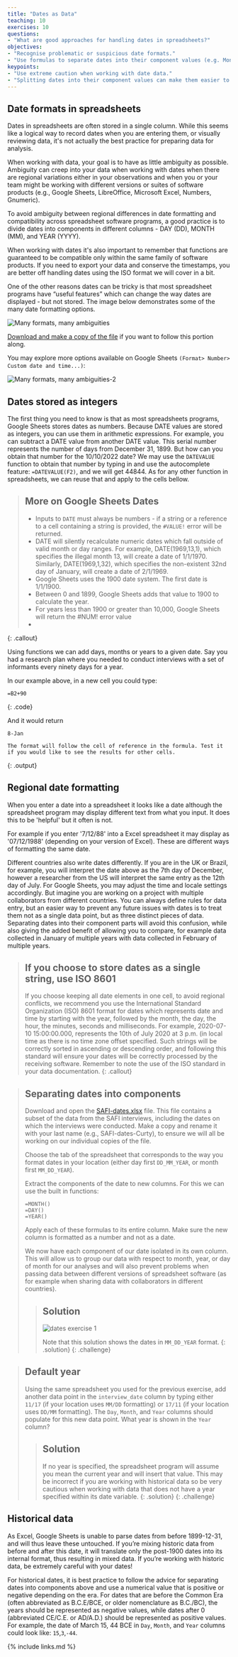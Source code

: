 ```yaml
---
title: "Dates as Data"
teaching: 10
exercises: 10
questions:
- "What are good approaches for handling dates in spreadsheets?"
objectives:
- "Recognise problematic or suspicious date formats."
- "Use formulas to separate dates into their component values (e.g. Month, Day, Year)."
keypoints:
- "Use extreme caution when working with date data."
- "Splitting dates into their component values can make them easier to handle."
---
```


## Date formats in spreadsheets

Dates in spreadsheets are often stored in a single column. While this seems like a logical way to record dates when you are entering them, or visually reviewing data, it's not actually the best practice for preparing data for analysis.

When working with data, your goal is to have as little ambiguity as possible. Ambiguity can creep into your data when working with dates when there are regional variations either in your observations and when you or your team might be working with different versions or suites of software products (e.g., Google Sheets, LibreOffice, Microsoft Excel, Numbers, Gnumeric).

To avoid ambiguity between regional differences in date formatting and compatibility across spreadsheet software programs, a good practice is to divide dates into components in different columns - DAY (DD), MONTH (MM), and YEAR (YYYY).  

When working with dates it's also important to remember that functions are guaranteed to be compatible only within the same family of software products. If you need to export your data and conserve the timestamps, you are better off handling dates using the ISO format we will cover in a bit.

One of the other reasons dates can be tricky is that most spreadsheet programs have “useful features” which can change the way dates are displayed - but not stored. The image below demonstrates some of the many date formatting options. 

![Many formats, many ambiguities](../fig/dates_1.jpg) <br>

[Download and make a copy of the file](https://docs.google.com/spreadsheets/d/1OvuGrL9_f7sq2wUZM5aXAvzN4L-SwNL6z_9gUfjXzRk/edit?usp=sharing) if you want to follow this portion along.

You may explore more options available on Google Sheets `(Format> Number> Custom date and time...)`:

![Many formats, many ambiguities-2](../fig/dates_2.jpg) <br>


## Dates stored as integers

The first thing you need to know is that as most spreadsheets programs, Google Sheets stores dates as numbers. Because DATE values are stored as integers, you can use them in arithmetic expressions. For example, you can subtract a DATE value from another DATE value.
This serial number represents the number of days from December 31, 1899. But how can you obtain that number for the 10/10/2022 date? We may use the `DATEVALUE` function to obtain that number by typing in and use the autocomplete feature: `=DATEVALUE(F2)`, and we will get 44844. As for any other function in spreadsheets, we can reuse that and apply to the cells bellow. 


> ## More on Google Sheets Dates
> 
> - Inputs to `DATE` must always be numbers - if a string or a reference to a cell containing a string is provided, the `#VALUE!` error will be returned.
> - DATE will silently recalculate numeric dates which fall outside of valid month or day ranges. For example, DATE(1969,13,1), which specifies the illegal month 13, will create a date of 1/1/1970. Similarly, DATE(1969,1,32), which specifies the non-existent 32nd day of January, will create a date of 2/1/1969.
> - Google Sheets uses the 1900 date system. The first date is 1/1/1900.
> - Between 0 and 1899, Google Sheets adds that value to 1900 to calculate the year. 
> - For years less than 1900 or greater than 10,000, Google Sheets will return the #NUM! error value
> -  
{: .callout}

Using functions we can  add days, months or years to a given date.
Say you had a research plan where you needed to conduct interviews with a
set of informants every ninety days for a year.

In our example above, in a new cell you could type:

~~~
=B2+90
~~~
{: .code}

And it would return

~~~
8-Jan

The format will follow the cell of reference in the formula. Test it if you would like to see the results for other cells. 
~~~
{: .output}

## Regional date formatting

When you enter a date into a spreadsheet it looks like a date although the spreadsheet program may
display different text from what you input. It does this to be 'helpful' but it often is not. 

For example if you enter '7/12/88' into a
Excel spreadsheet it may display as '07/12/1988' (depending on your version of Excel). These
are different ways of formatting the same date.

Different countries also write dates differently. If you are in the UK or Brazil, for example, you will interpret
the date above as the 7th day of December, however a researcher from the US will interpret the same entry as the 12th day of July. For Google Sheets, you may adjust the time and locale settings accordingly. But imagine you are working on a project with multiple collaborators from different countries. You can always define rules for data entry, but an easier way to prevent any future issues with dates is to treat them not as a single data point, but as
three distinct pieces of data. Separating dates into their component parts
will avoid this confusion, while also giving the added benefit of allowing you to compare, for
example data collected in January of multiple years with data collected in February of multiple years.

> ## If you choose to store dates as a single string, use ISO 8601
> If you choose keeping all date elements in one cell, to avoid regional conflicts, we recommend you use the International Standard Organization (ISO) 8601 format for dates which represents date and time by starting with the year, followed by the month, the day, the hour, the minutes, seconds and milliseconds. For example, 2020-07-10 15:00:00.000, represents the 10th of July 2020 at 3 p.m. (in local time as there is no time zone offset specified. Such strings will be correctly sorted in ascending or descending order, and following this standard will ensure your dates will be correctly processed by the receiving software. Remember to note the use of the ISO standard in your data documentation.
{: .callout}


> ## Separating dates into components
>
> Download and open the [SAFI-dates.xlsx](https://docs.google.com/spreadsheets/d/1iKPWigjeKpHxC--wQlZuSVcb-5WIJenm/edit?usp=sharing&ouid=101311538260511928101&rtpof=true&sd=true) file. This file
> contains a subset of the data from the SAFI interviews, including the dates on which the
> interviews were conducted. Make a copy and rename it with your last name (e.g., SAFI-dates-Curty), to ensure we will all be working on our individual copies of the file. 
>
> Choose the tab of the spreadsheet that corresponds to the way you format dates in your
> location (either day first `DD_MM_YEAR`, or month first `MM_DD_YEAR`).
>
> Extract the components of the date to new columns. For this we
> can use the built in functions:
>
> `=MONTH()`    
> `=DAY()`  
> `=YEAR()`
>
> Apply each of these formulas to its entire column.
> Make sure the new column is formatted as a number and not as a date.
>
> We now have each component of our date isolated in its own column. This will allow us
> to group our data with respect to month, year, or day of month for our analyses and will
> also prevent problems when passing data between different versions of spreadsheet
> software (as for example when sharing data with collaborators in different countries).
>
> > ## Solution
> > ![dates exercise 1](../fig/solution_exercise_1_dates.png)
> >
> > Note that this solution shows the dates in `MM_DD_YEAR` format.
> {: .solution}
{: .challenge}


> ## Default year
>
> Using the same spreadsheet you used for the previous exercise, add another data point
> in the `interview_date` column by typing either `11/17` (if your location uses `MM/DD` formatting)
> or `17/11` (if your location uses `DD/MM` formatting). The `Day`, `Month`, and `Year` columns
> should populate for this new data point. What year is shown in the `Year` column?
>
> > ## Solution
> > If no year is specified, the spreadsheet program will assume you mean the current year
> > and will insert that value. This may be incorrect if you are working with historical data so
> > be very cautious when working with data that does not have a year specified within its date
> > variable.
> {: .solution}
{: .challenge}

## Historical data
As Excel, Google Sheets is unable to parse dates from before 1899-12-31, and will thus leave these untouched.  If you’re mixing historic data
from before and after this date, it will translate only the post-1900 dates into its internal format, thus resulting in mixed data. If you’re working with historic data, be extremely careful with your dates!

For historical dates, it is best practice to follow the advice for separating dates into components above and use a numerical value that is positive or negative depending on the era. For dates that are before the Common Era (often abbreviated as B.C.E/BCE, or older nomenclature as B.C./BC), the years should be  represented as negative values, while dates after 0 (abbreviated CE/C.E. or AD/A.D.) should be represented as positive values. For example, the date of March 15, 44 BCE in `Day`, `Month`, and `Year` columns could look like: `15`,`3`,`-44`.


{% include links.md %}
